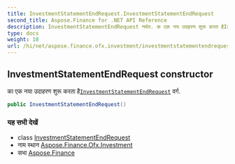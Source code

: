 ```yaml
---
title: InvestmentStatementEndRequest.InvestmentStatementEndRequest
second_title: Aspose.Finance for .NET API Reference
description: InvestmentStatementEndRequest नर्मत. क एक नय उदहरण शुरू करत हैInvestmentStatementEndRequest वर्ग.
type: docs
weight: 10
url: /hi/net/aspose.finance.ofx.investment/investmentstatementendrequest/investmentstatementendrequest/
---
```

## InvestmentStatementEndRequest constructor

का एक नया उदाहरण शुरू करता है[`InvestmentStatementEndRequest`](../) वर्ग.

```csharp
public InvestmentStatementEndRequest()
```

### यह सभी देखें

* class [InvestmentStatementEndRequest](../)
* नाम स्थान [Aspose.Finance.Ofx.Investment](../../investmentstatementendrequest/)
* सभा [Aspose.Finance](../../../)


